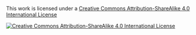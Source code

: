 This work is licensed under a [Creative Commons Attribution-ShareAlike 4.0 International License][cc-by-sa-4.0]

[![Creative Commons Attribution-ShareAlike 4.0 International License][cc-by-sa-4.0-logo]][cc-by-sa-4.0]

[cc-by-sa-4.0-logo]: https://i.creativecommons.org/l/by-sa/4.0/88x31.png "Creative Commons Attribution-ShareAlike 4.0 International License"
[cc-by-sa-4.0]: http://creativecommons.org/licenses/by-sa/4.0/ "Creative Commons Attribution-ShareAlike 4.0 International License"
